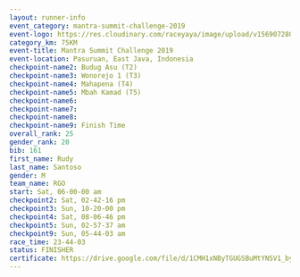```yaml
---
layout: runner-info 
event_category: mantra-summit-challenge-2019 
event-logo: https://res.cloudinary.com/raceyaya/image/upload/v1569072809/logo/mantra-image_segrbx.jpg
category_km: 75KM 
event-title: Mantra Summit Challenge 2019 
event-location: Pasuruan, East Java, Indonesia 
checkpoint-name2: Budug Asu (T2) 
checkpoint-name3: Wonorejo 1 (T3) 
checkpoint-name4: Mahapena (T4) 
checkpoint-name5: Mbah Kamad (T5) 
checkpoint-name6: 
checkpoint-name7: 
checkpoint-name8: 
checkpoint-name9: Finish Time
overall_rank: 25
gender_rank: 20
bib: 161
first_name: Rudy
last_name: Santoso
gender: M
team_name: RGO
start: Sat, 06-00-00 am
checkpoint2: Sat, 02-42-16 pm
checkpoint3: Sun, 10-20-00 pm
checkpoint4: Sat, 08-06-46 pm
checkpoint5: Sun, 02-57-37 am
checkpoint9: Sun, 05-44-03 am
race_time: 23-44-03
status: FINISHER
certificate: https://drive.google.com/file/d/1CMH1xNByTGUGSBuMtYNSV1_byvfcm975/view?usp=sharing
---
```

